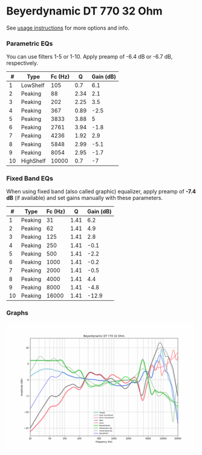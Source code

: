 # Beyerdynamic DT 770 32 Ohm
See [usage instructions](https://github.com/jaakkopasanen/AutoEq#usage) for more options and info.

### Parametric EQs
You can use filters 1-5 or 1-10. Apply preamp of -6.4 dB or -6.7 dB, respectively.

|   # | Type      |   Fc (Hz) |    Q |   Gain (dB) |
|-----|-----------|-----------|------|-------------|
|   1 | LowShelf  |       105 | 0.7  |         6.1 |
|   2 | Peaking   |        88 | 2.34 |         2.1 |
|   3 | Peaking   |       202 | 2.25 |         3.5 |
|   4 | Peaking   |       367 | 0.89 |        -2.5 |
|   5 | Peaking   |      3833 | 3.88 |         5   |
|   6 | Peaking   |      2761 | 3.94 |        -1.8 |
|   7 | Peaking   |      4236 | 1.92 |         2.9 |
|   8 | Peaking   |      5848 | 2.99 |        -5.1 |
|   9 | Peaking   |      8054 | 2.95 |        -1.7 |
|  10 | HighShelf |     10000 | 0.7  |        -7   |

### Fixed Band EQs
When using fixed band (also called graphic) equalizer, apply preamp of **-7.4 dB** (if available) and set gains manually with these parameters.

|   # | Type    |   Fc (Hz) |    Q |   Gain (dB) |
|-----|---------|-----------|------|-------------|
|   1 | Peaking |        31 | 1.41 |         6.2 |
|   2 | Peaking |        62 | 1.41 |         4.9 |
|   3 | Peaking |       125 | 1.41 |         2.8 |
|   4 | Peaking |       250 | 1.41 |        -0.1 |
|   5 | Peaking |       500 | 1.41 |        -2.2 |
|   6 | Peaking |      1000 | 1.41 |        -0.2 |
|   7 | Peaking |      2000 | 1.41 |        -0.5 |
|   8 | Peaking |      4000 | 1.41 |         4.4 |
|   9 | Peaking |      8000 | 1.41 |        -4.8 |
|  10 | Peaking |     16000 | 1.41 |       -12.9 |

### Graphs
![](./Beyerdynamic%20DT%20770%2032%20Ohm.png)
